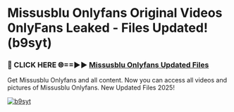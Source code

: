 # Missusblu Onlyfans Original Videos 0nlyFans Leaked - Files Updated! (b9syt)

<h3>🔴 CLICK HERE 🌐==►► <a href="https://tinyurl.com/ehrbuxhb" rel="nofollow">Missusblu Onlyfans Updated Files</a></h3>

Get Missusblu Onlyfans and all content. Now you can access all videos and pictures of Missusblu Onlyfans. New Updated Files 2025!

[![b9syt](https://i.imgur.com/lVYEuWS.gif)](https://tinyurl.com/ehrbuxhb)
